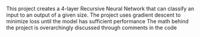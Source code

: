 This project creates a 4-layer Recursive Neural Network that can classify an input to an output of a given size. 
The project uses gradient descent to minimize loss until the model has sufficient performance
The math behind the project is overarchingly discussed through comments in the code
